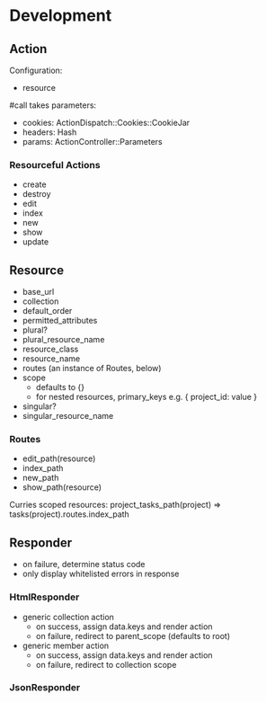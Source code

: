 # Development

## Action

Configuration:

- resource

\#call takes parameters:

- cookies: ActionDispatch::Cookies::CookieJar
- headers: Hash
- params:  ActionController::Parameters

### Resourceful Actions

- create
- destroy
- edit
- index
- new
- show
- update

## Resource

- base_url
- collection
- default_order
- permitted_attributes
- plural?
- plural_resource_name
- resource_class
- resource_name
- routes (an instance of Routes, below)
- scope
  - defaults to {}
  - for nested resources, primary_keys
    e.g. { project_id: value }
- singular?
- singular_resource_name

### Routes

- edit_path(resource)
- index_path
- new_path
- show_path(resource)

Curries scoped resources:
  project_tasks_path(project) => tasks(project).routes.index_path

## Responder

- on failure, determine status code
- only display whitelisted errors in response

### HtmlResponder

- generic collection action
  - on success, assign data.keys and render action
  - on failure, redirect to parent_scope (defaults to root)
- generic member action
  - on success, assign data.keys and render action
  - on failure, redirect to collection scope

### JsonResponder
